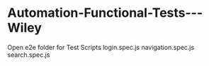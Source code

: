 # Automation-Functional-Tests---Wiley
Open e2e folder for Test Scripts
login.spec.js
navigation.spec.js
search.spec.js
